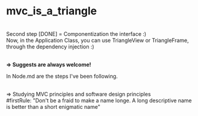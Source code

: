 # mvc_is_a_triangle



<br>Second step [DONE] = Componentization the interface :)
<br>Now, in the Application Class, you can use TriangleView or TriangleFrame, through the dependency injection :)

<br> <b> => Suggests are always welcome!</b>

In Node.md are the steps I've been following.


<br>=> Studying MVC principles and software design principles
<br>#firstRule: "Don't be a fraid to make a name longe. A long descriptive name is better than a short enigmatic name"

